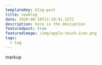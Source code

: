 ```yaml
---
templateKey: blog-post
title: newblog
date: 2020-08-10T11:19:41.227Z
description: here is the desivption
featuredpost: true
featuredimage: /img/apple-touch-icon.png
tags:
  - tag
---
```

markup